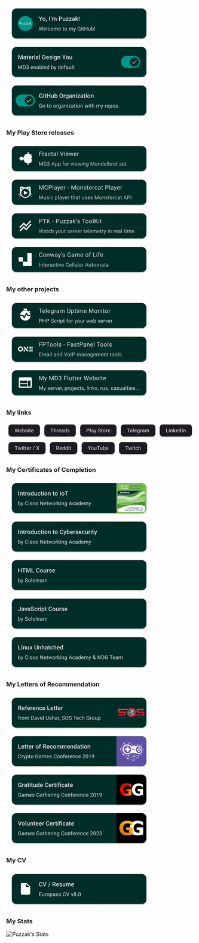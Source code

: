 ![Header](Assets/Header.png)![Header](Assets/MD3Card.png)
[![Organization](Assets/Org_Card.png)](https://github.com/Puzzaks)
### My Play Store releases
[![Fractals](Assets/Project-Fractals.png)](https://github.com/Puzzak/Fractal-Viewer)[![MCPlayer](Assets/Project-MCPlayer.png)](https://github.com/Puzzak/MCPlayer)[![PTK](Assets/Project-PTK.png)](https://github.com/Puzzak/PTK)[![Conway's Game of Life](Assets/Project-GoL.png)](https://github.com/Puzzak/gol)
### My other projects
[![Tg Uptime Monitor](Assets/Project-UptimeTg.png)](https://github.com/Puzzak/Telegram-Uptime-Monitor)[![FPTools](Assets/Project-FPTools.png)](https://github.com/Puzzak/FPTools)[![My Website](Assets/Project-Web.png)](https://github.com/Puzzak/NewWebsite)
### My links
[![Website](Assets/Chip-Website.png)](https://puzzak.page)[![Threads](Assets/Chip-Threads.png)](https://threads.net/@puzzaks)[![PlayStore](Assets/Chip-PlayStore.png)](https://play.google.com/store/apps/dev?id=8304874346039659820)[![Telegram](Assets/Chip-Telegram.png)](https://t.me/puzzaks)[![LinkedIn](Assets/Chip-LinkedIn.png)](https://linkedin.com/in/puzzak/)[![Twitter](Assets/Chip-Twitter.png)](https://twitter.com/Puzzaks)[![Reddit](Assets/Chip-Reddit.png)](https://reddit.com/u/Puzzak)[![YouTube](Assets/Chip-YouTube.png)](https://youtube.com/@puzzak)[![Twitch](Assets/Chip-Twitch.png)](https://twitch.tv/puzzak)


### My Certificates of Completion
[![CiscoIoT](Assets/Cert-CiscoIoT.png)](Certificates/Puzzak%20-%20Certificate%20-%20Cisco%20-%20IoT_Introduction.pdf)[![CiscoCs](Assets/Cert-CiscoCs.png)](Certificates/Puzzak%20-%20Certificate%20-%20Cisco%20-%20Introduction%20to%20Cybersecurity.pdf)[![Cert-SololearnHTML](Assets/Cert-SololearnHTML.png)](Certificates/Puzzak%20-%20Certificate%20-%20SoloLearn%20-%20HTML.pdf)[![Cert-SololearnJS](Assets/Cert-SololearnJavaScript.png)](Certificates/Puzzak%20-%20Certificate%20-%20SoloLearn%20-%20HTML.pdf)[![CiscoNDGLinux](Assets/Cert-CiscoNDGLinux.png)](Certificates/Puzzak%20-%20Certificate%20-%20Cisco%20-%20NDG%20Linux%20Unhatched.pdf)

### My Letters of Recommendation
[![SOS Tech Recommendation](Assets/Recommendation-SOS.png)](Recommendations/Reference_Letter_Artem_Lapikura.pdf)[![CGC Recommendation](Assets/Recommendation-CGC.png)](Recommendations/Puzzak%20-%20Letter%20-%20CGC%20-%20Recommendation.pdf)[![GGC Recommendation](Assets/Recommendation-GG19.png)](Recommendations/Puzzak%20-%20Letter%20-%20GGC%20-%20Gratitude.pdf)[![GGC Recommendation](Assets/Recommendation-GG23.png)](Recommendations/Artem%20Lapikura%20GG%20Certificate.png)

### My CV
[![CV](Assets/CV-Card.png)](CVs/Puzzak%20-%20CV%20-%20v8.0.pdf)

### My Stats
![Puzzak's Stats](https://github-readme-stats.vercel.app/api?username=puzzak&show_icons=true&theme=default&text_color=009688&icon_color=009688&title_color=009688&bg_color=00000000&hide_border=true)
